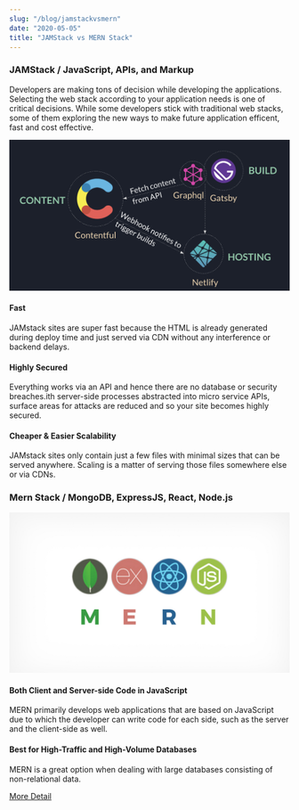 ```yaml
---
slug: "/blog/jamstackvsmern"
date: "2020-05-05"
title: "JAMStack vs MERN Stack"
---
```


### JAMStack / JavaScript, APIs, and Markup

Developers are making tons of decision while developing the
applications. Selecting the web stack according to your
application needs is one of critical decisions. While some
developers stick with traditional web stacks, some of them
exploring the new ways to make future application efficent, fast
and cost effective.

![Jam stack](../images/jam1.png)

#### Fast

JAMstack sites are super fast because the HTML is already
generated during deploy time and just served via CDN without any
interference or backend delays.

#### Highly Secured

Everything works via an API and hence there are no database or
security breaches.ith server-side processes abstracted into micro
service APIs, surface areas for attacks are reduced and so your
site becomes highly secured.

#### Cheaper & Easier Scalability

JAMstack sites only contain just a few files with minimal sizes
that can be served anywhere. Scaling is a matter of serving those
files somewhere else or via CDNs.

### Mern Stack / MongoDB, ExpressJS, React, Node.js

![Mern stack](../images/mern.jpg)

#### Both Client and Server-side Code in JavaScript

MERN primarily develops web applications that are based on
JavaScript due to which the developer can write code for each
side, such as the server and the client-side as well.

#### Best for High-Traffic and High-Volume Databases

MERN is a great option when dealing with large databases
consisting of non-relational data.

[More Detail](https://buttercms.com/blog/jamstack-vs-mean-vs-lamp-your-guide-to-picking-one "More Detail")
